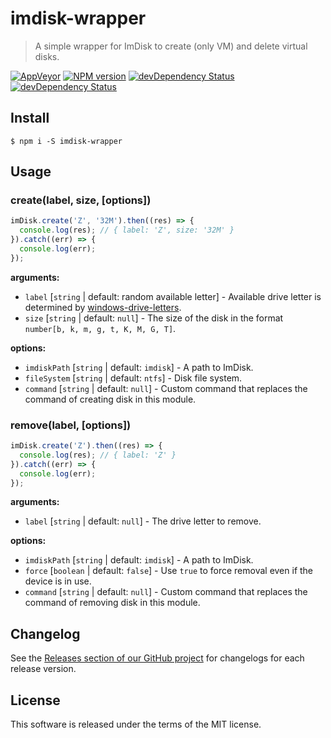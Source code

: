 # imdisk-wrapper

> A simple wrapper for ImDisk to create (only VM) and delete virtual disks.

[![AppVeyor](https://ci.appveyor.com/api/projects/status/b707ardgrdf0lwa3?svg=true)](https://ci.appveyor.com/project/mrmlnc/imdisk-wrapper)
[![NPM version](https://img.shields.io/npm/v/imdisk-wrapper.svg?style=flat-square)](https://www.npmjs.com/package/imdisk-wrapper)
[![devDependency Status](https://img.shields.io/david/mrmlnc/imdisk-wrapper.svg?style=flat-square)](https://david-dm.org/mrmlnc/imdisk-wrapper#info=dependencies)
[![devDependency Status](https://img.shields.io/david/dev/mrmlnc/imdisk-wrapper.svg?style=flat-square)](https://david-dm.org/mrmlnc/imdisk-wrapper#info=devDependencies)

## Install

```shell
$ npm i -S imdisk-wrapper
```

## Usage

### create(label, size, [options])

```js
imDisk.create('Z', '32M').then((res) => {
  console.log(res); // { label: 'Z', size: '32M' }
}).catch((err) => {
  console.log(err);
});
```

**arguments:**

  * `label` [`string` | default: random available letter] - Available drive letter is determined by [windows-drive-letters](https://github.com/mrmlnc/windows-drive-letters).
  * `size` [`string` | default: `null`] - The size of the disk in the format `number[b, k, m, g, t, K, M, G, T]`.

**options:**

  * `imdiskPath` [`string` | default: `imdisk`] - A path to ImDisk.
  * `fileSystem` [`string` | default: `ntfs`] - Disk file system.
  * `command` [`string` | default: `null`] - Custom command that replaces the command of creating disk in this module.

### remove(label, [options])

```js
imDisk.create('Z').then((res) => {
  console.log(res); // { label: 'Z' }
}).catch((err) => {
  console.log(err);
});
```

**arguments:**
  
  * `label` [`string` | default: `null`] - The drive letter to remove.

**options:**

  * `imdiskPath` [`string` | default: `imdisk`] - A path to ImDisk.
  * `force` [`boolean` | default: `false`] -  Use `true` to force removal even if the device is in use.
  * `command` [`string` | default: `null`] - Custom command that replaces the command of removing disk in this module.

## Changelog

See the [Releases section of our GitHub project](https://github.com/mrmlnc/imdisk-wrapper/releases) for changelogs for each release version.

## License

This software is released under the terms of the MIT license.
